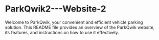 # ParkQwik2---Website-2
Welcome to ParkQwik, your convenient and efficient vehicle parking solution. This README file provides an overview of the ParkQwik website, its features, and instructions on how to use it effectively.
